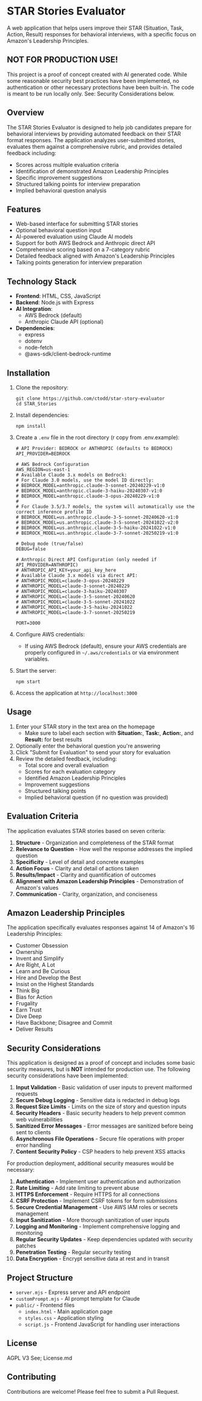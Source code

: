 # STAR Stories Evaluator

A web application that helps users improve their STAR (Situation, Task, Action, Result) responses for behavioral interviews, with a specific focus on Amazon's Leadership Principles.

## NOT FOR PRODUCTION USE!

This project is a proof of concept created with AI generated code. While some reasonable security best practices have been implemented, no authentication or other necessary protections have been built-in. The code is meant to be run locally only. See: Security Considerations below.

## Overview

The STAR Stories Evaluator is designed to help job candidates prepare for behavioral interviews by providing automated feedback on their STAR format responses. The application analyzes user-submitted stories, evaluates them against a comprehensive rubric, and provides detailed feedback including:

- Scores across multiple evaluation criteria
- Identification of demonstrated Amazon Leadership Principles
- Specific improvement suggestions
- Structured talking points for interview preparation
- Implied behavioral question analysis

## Features

- Web-based interface for submitting STAR stories
- Optional behavioral question input
- AI-powered evaluation using Claude AI models
- Support for both AWS Bedrock and Anthropic direct API
- Comprehensive scoring based on a 7-category rubric
- Detailed feedback aligned with Amazon's Leadership Principles
- Talking points generation for interview preparation

## Technology Stack

- **Frontend**: HTML, CSS, JavaScript
- **Backend**: Node.js with Express
- **AI Integration**: 
  - AWS Bedrock (default)
  - Anthropic Claude API (optional)
- **Dependencies**: 
  - express
  - dotenv
  - node-fetch
  - @aws-sdk/client-bedrock-runtime

## Installation

1. Clone the repository:
   ```
   git clone https://github.com/ctodd/star-story-evaluator
   cd STAR_Stories
   ```

2. Install dependencies:
   ```
   npm install
   ```

3. Create a `.env` file in the root directory (r copy from .env.example):
   ```
   # API Provider: BEDROCK or ANTHROPIC (defaults to BEDROCK)
   API_PROVIDER=BEDROCK
   
   # AWS Bedrock Configuration
   AWS_REGION=us-east-1
   # Available Claude 3.x models on Bedrock:
   # For Claude 3.0 models, use the model ID directly:
   # BEDROCK_MODEL=anthropic.claude-3-sonnet-20240229-v1:0
   # BEDROCK_MODEL=anthropic.claude-3-haiku-20240307-v1:0
   # BEDROCK_MODEL=anthropic.claude-3-opus-20240229-v1:0
   #
   # For Claude 3.5/3.7 models, the system will automatically use the correct inference profile ID
   # BEDROCK_MODEL=us.anthropic.claude-3-5-sonnet-20240620-v1:0
   # BEDROCK_MODEL=us.anthropic.claude-3-5-sonnet-20241022-v2:0
   # BEDROCK_MODEL=us.anthropic.claude-3-5-haiku-20241022-v1:0
   # BEDROCK_MODEL=us.anthropic.claude-3-7-sonnet-20250219-v1:0
   
   # Debug mode (true/false)
   DEBUG=false
   
   # Anthropic Direct API Configuration (only needed if API_PROVIDER=ANTHROPIC)
   # ANTHROPIC_API_KEY=your_api_key_here
   # Available Claude 3.x models via direct API:
   # ANTHROPIC_MODEL=claude-3-opus-20240229
   # ANTHROPIC_MODEL=claude-3-sonnet-20240229
   # ANTHROPIC_MODEL=claude-3-haiku-20240307
   # ANTHROPIC_MODEL=claude-3-5-sonnet-20240620
   # ANTHROPIC_MODEL=claude-3-5-sonnet-20241022
   # ANTHROPIC_MODEL=claude-3-5-haiku-20241022
   # ANTHROPIC_MODEL=claude-3-7-sonnet-20250219
   
   PORT=3000
   ```

4. Configure AWS credentials:
   - If using AWS Bedrock (default), ensure your AWS credentials are properly configured in `~/.aws/credentials` or via environment variables.

5. Start the server:
   ```
   npm start
   ```

6. Access the application at `http://localhost:3000`

## Usage

1. Enter your STAR story in the text area on the homepage
   - Make sure to label each section with **Situation:**, **Task:**, **Action:**, and **Result:** for best results
2. Optionally enter the behavioral question you're answering
3. Click "Submit for Evaluation" to send your story for evaluation
4. Review the detailed feedback, including:
   - Total score and overall evaluation
   - Scores for each evaluation category
   - Identified Amazon Leadership Principles
   - Improvement suggestions
   - Structured talking points
   - Implied behavioral question (if no question was provided)

## Evaluation Criteria

The application evaluates STAR stories based on seven criteria:

1. **Structure** - Organization and completeness of the STAR format
2. **Relevance to Question** - How well the response addresses the implied question
3. **Specificity** - Level of detail and concrete examples
4. **Action Focus** - Clarity and detail of actions taken
5. **Results/Impact** - Clarity and quantification of outcomes
6. **Alignment with Amazon Leadership Principles** - Demonstration of Amazon's values
7. **Communication** - Clarity, organization, and conciseness

## Amazon Leadership Principles

The application specifically evaluates responses against 14 of Amazon's 16 Leadership Principles:

- Customer Obsession
- Ownership
- Invent and Simplify
- Are Right, A Lot
- Learn and Be Curious
- Hire and Develop the Best
- Insist on the Highest Standards
- Think Big
- Bias for Action
- Frugality
- Earn Trust
- Dive Deep
- Have Backbone; Disagree and Commit
- Deliver Results

## Security Considerations

This application is designed as a proof of concept and includes some basic security measures, but is **NOT** intended for production use. The following security considerations have been implemented:

1. **Input Validation** - Basic validation of user inputs to prevent malformed requests
2. **Secure Debug Logging** - Sensitive data is redacted in debug logs
3. **Request Size Limits** - Limits on the size of story and question inputs
4. **Security Headers** - Basic security headers to help prevent common web vulnerabilities
5. **Sanitized Error Messages** - Error messages are sanitized before being sent to clients
6. **Asynchronous File Operations** - Secure file operations with proper error handling
7. **Content Security Policy** - CSP headers to help prevent XSS attacks

For production deployment, additional security measures would be necessary:

1. **Authentication** - Implement user authentication and authorization
2. **Rate Limiting** - Add rate limiting to prevent abuse
3. **HTTPS Enforcement** - Require HTTPS for all connections
4. **CSRF Protection** - Implement CSRF tokens for form submissions
5. **Secure Credential Management** - Use AWS IAM roles or secrets management
6. **Input Sanitization** - More thorough sanitization of user inputs
7. **Logging and Monitoring** - Implement comprehensive logging and monitoring
8. **Regular Security Updates** - Keep dependencies updated with security patches
9. **Penetration Testing** - Regular security testing
10. **Data Encryption** - Encrypt sensitive data at rest and in transit

## Project Structure

- `server.mjs` - Express server and API endpoint
- `customPrompt.mjs` - AI prompt template for Claude
- `public/` - Frontend files
  - `index.html` - Main application page
  - `styles.css` - Application styling
  - `script.js` - Frontend JavaScript for handling user interactions

## License

AGPL V3
See; License.md

## Contributing

Contributions are welcome! Please feel free to submit a Pull Request.
